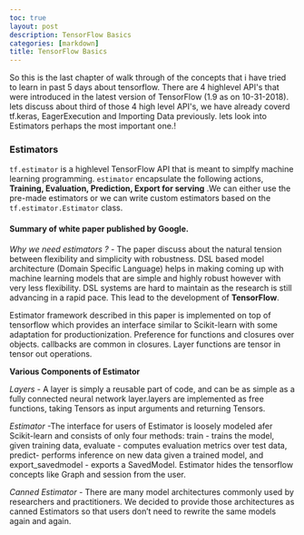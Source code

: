 ```yaml
---
toc: true
layout: post
description: TensorFlow Basics
categories: [markdown]
title: TensorFlow Basics
---
```


So this is the last chapter of  walk through of the concepts that i have tried to learn in past 5 days about tensorflow. There are 4 highlevel API's that were introduced in the latest version of TensorFlow (1.9 as on 10-31-2018). lets discuss about third of those 4 high level API's, we have already coverd tf.keras, EagerExecution and Importing Data previously. lets look into Estimators perhaps the most important one.!

### Estimators

`tf.estimator` is a highlevel TensorFlow API that is meant to simplfy machine learning programming. `estimator` encapsulate the following actions, **Training, Evaluation, Prediction, Export for serving** .We can either use the pre-made estimators or we can write custom estimators based on the `tf.estimator.Estimator` class.



#### Summary of white paper published by Google.

*Why we need estimators ?* - The paper discuss about the natural tension between flexibility and simplicity with robustness. DSL based model architecture (Domain Specific Language) helps in making coming up with machine learning models that are simple and highly robust however with very less flexibility. DSL systems are hard to maintain as the research is still advancing in a rapid pace. This lead to the development of **TensorFlow**. 

Estimator framework described in this paper is implemented on top of tensorflow which provides an interface similar to Scikit-learn with some adaptation for productionization.  Preference for functions and closures over objects. callbacks are common in closures. Layer functions are tensor in tensor out operations. 

**Various Components of Estimator**

*Layers*  - A layer is simply a reusable part of code, and can be as simple as a fully connected neural network layer.layers are implemented as free functions, taking Tensors as input arguments and returning Tensors.

*Estimator* -The interface for users of Estimator is loosely modeled afer Scikit-learn and consists of only four methods: train - trains the model, given training data, evaluate - computes evaluation metrics over test data, predict- performs inference on new data given a trained model, and export_savedmodel - exports a SavedModel. Estimator hides the tensorflow concepts like Graph and session from the user. 

*Canned Estimator* - There are many model architectures commonly used by researchers and practitioners. We decided to provide those  architectures as canned Estimators so that users don’t need to rewrite the same models again and again. 



